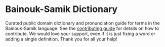 
# Bainouk-Samik Dictionary

Curated public domain dictionary and pronunciation guide for terms in the Bainouk-Samik language. See the [contributing guide](https://github.com/drumworkteam/term/blob/make/.github/contributing.md) for details on how to contribute. We would love your support, even if it is just fixing a word or adding a single definition. Thank you for all your help!